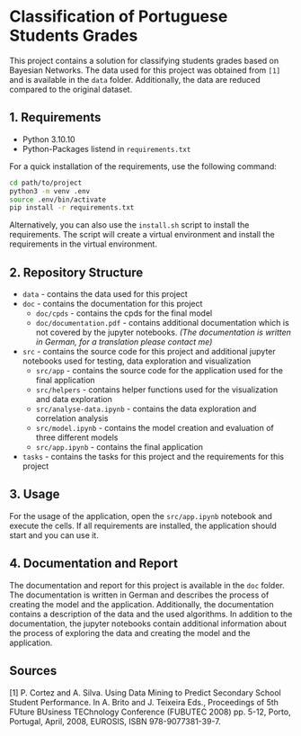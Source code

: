 # Classification of Portuguese Students Grades

This project contains a solution for classifying students grades based on Bayesian Networks. The data used for this project was obtained from `[1]` and is available in the `data` folder. Additionally, the data are reduced compared to the original dataset.

## 1. Requirements

* Python 3.10.10
* Python-Packages listend in `requirements.txt`

For a quick installation of the requirements, use the following command:

```bash
cd path/to/project
python3 -m venv .env
source .env/bin/activate
pip install -r requirements.txt
```

Alternatively, you can also use the `install.sh` script to install the requirements. The script will create a virtual environment and install the requirements in the virtual environment.

## 2. Repository Structure

* `data` - contains the data used for this project
* `doc` - contains the documentation for this project
  * `doc/cpds` - contains the cpds for the final model
  * `doc/documentation.pdf` - contains additional documentation which is not covered by the jupyter notebooks. *(The documentation is written in German, for a translation please contact me)*
* `src` - contains the source code for this project and additional jupyter notebooks used for testing, data exploration and visualization
  * `src/app` - contains the source code for the application used for the final application
  * `src/helpers` - contains helper functions used for the visualization and data exploration
  * `src/analyse-data.ipynb` - contains the data exploration and correlation analysis
  * `src/model.ipynb` - contains the model creation and evaluation of three different models
  * `src/app.ipynb` - contains the final application
* `tasks` - contains the tasks for this project and the requirements for this project

## 3. Usage

For the usage of the application, open the `src/app.ipynb` notebook and execute the cells. If all requirements are installed, the application should start and you can use it.

## 4. Documentation and Report

The documentation and report for this project is available in the `doc` folder. The documentation is written in German and describes the process of creating the model and the application. Additionally, the documentation contains a description of the data and the used algorithms. In addition to the documentation, the jupyter notebooks contain additional information about the process of exploring the data and creating the model and the application.

## Sources

[1] P. Cortez and A. Silva. Using Data Mining to Predict Secondary School Student Performance. In   A. Brito and J. Teixeira Eds., Proceedings of 5th FUture BUsiness TEChnology Conference (FUBUTEC 2008) pp. 5-12, Porto, Portugal, April, 2008, EUROSIS, ISBN 978-9077381-39-7.
